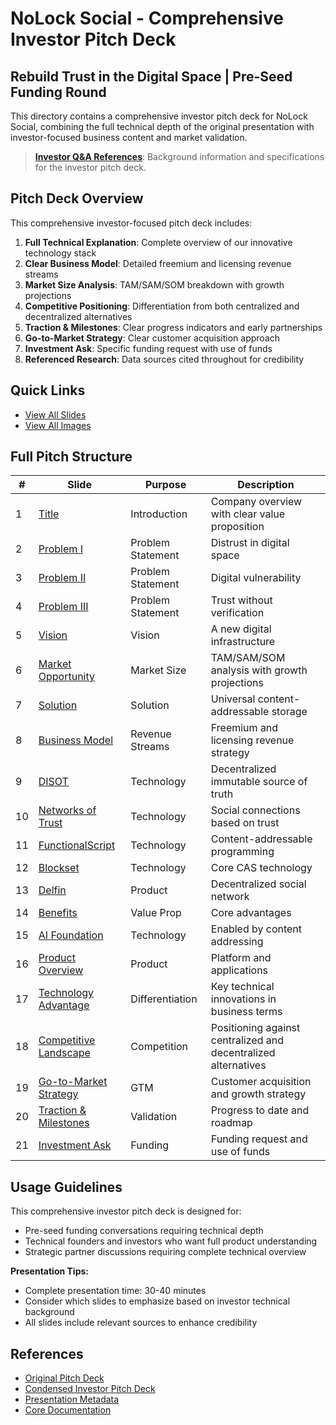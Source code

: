 # NoLock Social - Comprehensive Investor Pitch Deck

## Rebuild Trust in the Digital Space | Pre-Seed Funding Round

This directory contains a comprehensive investor pitch deck for NoLock Social, combining the full technical depth of the original presentation with investor-focused business content and market validation.

> **[Investor Q&A References](../pitch-deck-investor/INVESTOR_QA.md)**: Background information and specifications for the investor pitch deck.

## Pitch Deck Overview

This comprehensive investor-focused pitch deck includes:

1. **Full Technical Explanation**: Complete overview of our innovative technology stack
2. **Clear Business Model**: Detailed freemium and licensing revenue streams
3. **Market Size Analysis**: TAM/SAM/SOM breakdown with growth projections
4. **Competitive Positioning**: Differentiation from both centralized and decentralized alternatives
5. **Traction & Milestones**: Clear progress indicators and early partnerships
6. **Go-to-Market Strategy**: Clear customer acquisition approach
7. **Investment Ask**: Specific funding request with use of funds
8. **Referenced Research**: Data sources cited throughout for credibility

## Quick Links

- [View All Slides](slides/README.md)
- [View All Images](images/README.md)

## Full Pitch Structure

| # | Slide | Purpose | Description |
|---|-------|---------|-------------|
| 1 | [Title](slides/slide01.md) | Introduction | Company overview with clear value proposition |
| 2 | [Problem I](slides/slide02.md) | Problem Statement | Distrust in digital space |
| 3 | [Problem II](slides/slide03.md) | Problem Statement | Digital vulnerability |
| 4 | [Problem III](slides/slide04.md) | Problem Statement | Trust without verification |
| 5 | [Vision](slides/slide05.md) | Vision | A new digital infrastructure |
| 6 | [Market Opportunity](slides/slide06.md) | Market Size | TAM/SAM/SOM analysis with growth projections |
| 7 | [Solution](slides/slide07.md) | Solution | Universal content-addressable storage |
| 8 | [Business Model](slides/slide08.md) | Revenue Streams | Freemium and licensing revenue strategy |
| 9 | [DISOT](slides/slide09.md) | Technology | Decentralized immutable source of truth |
| 10 | [Networks of Trust](slides/slide10.md) | Technology | Social connections based on trust |
| 11 | [FunctionalScript](slides/slide11.md) | Technology | Content-addressable programming |
| 12 | [Blockset](slides/slide12.md) | Technology | Core CAS technology |
| 13 | [Delfin](slides/slide13.md) | Product | Decentralized social network |
| 14 | [Benefits](slides/slide14.md) | Value Prop | Core advantages |
| 15 | [AI Foundation](slides/slide15.md) | Technology | Enabled by content addressing |
| 16 | [Product Overview](slides/slide16.md) | Product | Platform and applications |
| 17 | [Technology Advantage](slides/slide17.md) | Differentiation | Key technical innovations in business terms |
| 18 | [Competitive Landscape](slides/slide18.md) | Competition | Positioning against centralized and decentralized alternatives |
| 19 | [Go-to-Market Strategy](slides/slide19.md) | GTM | Customer acquisition and growth strategy |
| 20 | [Traction & Milestones](slides/slide20.md) | Validation | Progress to date and roadmap |
| 21 | [Investment Ask](slides/slide21.md) | Funding | Funding request and use of funds |

## Usage Guidelines

This comprehensive investor pitch deck is designed for:
- Pre-seed funding conversations requiring technical depth
- Technical founders and investors who want full product understanding
- Strategic partner discussions requiring complete technical overview

**Presentation Tips:**
- Complete presentation time: 30-40 minutes
- Consider which slides to emphasize based on investor technical background
- All slides include relevant sources to enhance credibility

## References

- [Original Pitch Deck](../pitch-deck/)
- [Condensed Investor Pitch Deck](../pitch-deck-investor/)
- [Presentation Metadata](../presentation-metadata/)
- [Core Documentation](../docs/)

